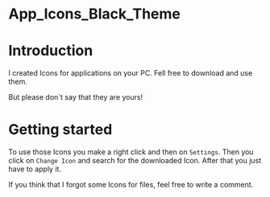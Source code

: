 # App_Icons_Black_Theme

# Introduction
I created Icons for applications on your PC. Fell free to download and use them.

But please don´t say that they are yours!

# Getting started
To use those Icons you make a right click and then on `Settings`. Then you click on `Change Icon` and search for the downloaded Icon. After that you just have to apply it.

If you think that I forgot some Icons for files, feel free to write a comment.
